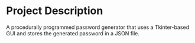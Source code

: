 # Project Description

A procedurally programmed password generator that uses a Tkinter-based GUI and stores the generated password in a JSON file.
